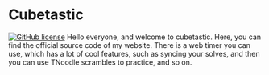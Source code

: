 # Cubetastic

[![GitHub license](https://img.shields.io/github/license/Naereen/StrapDown.js.svg)](https://github.com/cubetastic33/cubetastic/blob/master/LICENSE)
Hello everyone, and welcome to cubetastic. Here, you can find the official source code of my website. There is a web timer you can use, which has a lot of cool features, such as syncing your solves, and then you can use TNoodle scrambles to practice, and so on.
